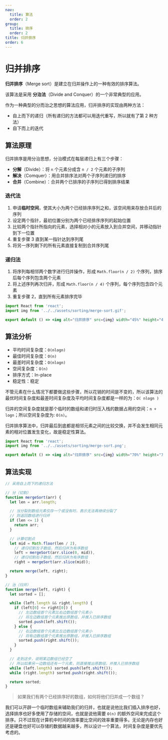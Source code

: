 ```yaml
---
nav:
  title: 算法
  order: 2
group:
  title: 排序
  order: 2
title: 归并排序
order: 6
---
```


# 归并排序

**归并排序**（Merge sort）是建立在归并操作上的一种有效的排序算法。

该算法是采用 **分治法**（Divide and Conquer）的一个非常典型的应用。

作为一种典型的分而治之思想的算法应用，归并排序的实现由两种方法：

- 自上而下的递归（所有递归的方法都可以用迭代重写，所以就有了第 2 种方法）
- 自下而上的迭代

## 算法原理

归并排序是用分治思想，分治模式在每层递归上有三个步骤：

- **分解**（Divide）：将 `n` 个元素分成含 `n / 2` 个元素的子序列
- **解决**（Comquer）：用合并排序法对两个子序列递归的排序
- **合并**（Combine）：合并两个已排序的子序列已得到排序结果

### 迭代法

1. 申请**临时空间**，使其大小为两个已经排序序列之和，该空间用来存放合并后的序列
2. 设定两个指针，最初位置分别为两个已经排序序列的起始位置
3. 比较两个指针所指向的元素，选择相对小的元素放入到合并空间，并移动指针到下一位置
4. 重复步骤 3 直到某一指针达到序列尾
5. 将另一序列剩下的所有元素直接复制到合并序列尾

### 递归法

1. 将序列每相邻两个数字进行归并操作，形成 `Math.floor(n / 2)` 个序列，排序后每个序列包含两个元素
2. 将上述序列再次归并，形成 `Math.floor(n / 4)` 个序列，每个序列包含四个元素
3. 重复步骤 2，直到所有元素排序完毕

```jsx | inline
import React from 'react';
import img from '../../assets/sorting/merge-sort.gif';

export default () => <img alt="归并排序" src={img} width="45%" height="45%" />;
```

## 算法分析

- 平均时间复杂度：`O(nlogn)`
- 最佳时间复杂度：`O(n)`
- 最差时间复杂度：`O(nlogn)`
- 空间复杂度：`O(n)`
- 排序方式：In-place
- 稳定性：稳定

不管元素在什么情况下都要做这些步骤，所以花销的时间是不变的，所以该算法的最优时间复杂度和最差时间复杂度及平均时间复杂度都是一样的为：`O( nlogn )`

归并的空间复杂度就是那个临时的数组和递归时压入栈的数据占用的空间：`n + logn`；所以空间复杂度为: `O(n)`。

归并排序算法中，归并最后到底都是相邻元素之间的比较交换，并不会发生相同元素的相对位置发生变化，故是稳定性算法。

```jsx | inline
import React from 'react';
import img from '../../assets/sorting/merge-sort.png';

export default () => <img alt="归并排序" src={img} width="70%" height="70%" />;
```

## 算法实现

```js
// 采用自上而下的递归方法

// 分（切割）
function mergeSort(arr) {
  let len = arr.length;

  // 当分裂到数组元素仅存一个或没有时，表示无法再继续分裂了
  // 则返回数组进行归并
  if (len <= 1) {
    return arr;
  }

  // 计算切割点
  let mid = Math.floor(len / 2),
    // 递归切割左子数组，然后归并为有序数组
    left = mergeSort(arr.slice(0, mid)),
    // 递归切割右子数组，然后归并为有序数组
    right = mergeSort(arr.slice(mid));

  return merge(left, right);
}

// 治（归并）
function merge(left, right) {
  let sorted = [];

  while (left.length && right.length) {
    if (left[0] <= right[0]) {
      // 左边数组首个元素比右边数组首个元素小
      // 将左边数组首个元素推出原数组，并推入已排序数组
      sorted.push(left.shift());
    } else {
      // 右边数组首个元素比左边数组首个元素小
      // 将有边数组首个元素推出原数组，并推入已排序数组
      sorted.push(right.shift());
    }
  }

  // 走到这步，说明某边数组已经空了
  // 所以如果另一边数组还有一个元素，则直接推出原数组，并推入已排序数组
  while (left.length) sorted.push(left.shift());
  while (right.length) sorted.push(right.shift());

  return sorted;
}
```

> 如果我们有两个已经排序好的数组，如何将他们归并成一个数组？

我们可以开辟一个临时数组来辅助我们的归并，也就是说他比我们插入排序也好，选择排序也好多使用了存储的空间，也就是说他需要 `O(n)` 的额外空间来完成这个排序。只不过现在计算机中时间的效率要比空间的效率重要得多。无论是内存也好还是硬盘也好可以存储的数据越来越多，所以设计一个算法，时间复杂度是要优先考虑的。
